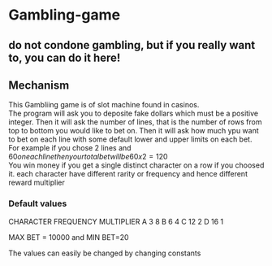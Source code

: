# Gambling-game

## do not condone gambling, but if you really want to, you can do it here!

## Mechanism
This Gambliing game is of slot machine found in casinos.  
The program will ask you to deposite fake dollars which must be a positive integer. 
Then it will ask the number of lines, that is the number of rows from top to bottom you would like to bet on.
Then it will ask how much ypu want to bet on each line with some default lower and upper limits on each bet. 
For example if you chose 2 lines and $60 on each line then your total bet will be 60x2 =120$  
You win money if you get a single distinct character on a row if you choosed it.
each character have different rarity or frequency and hence different reward multiplier 

### Default values
CHARACTER  FREQUENCY  MULTIPLIER
A              3          8
B              6          4 
C              12         2
D              16         1

MAX BET = 10000 and MIN BET=20

The values can easily be changed by changing constants 

